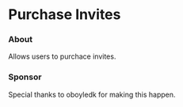 # Purchase Invites #

### About ###
Allows users to purchace invites.

### Sponsor ###
Special thanks to oboyledk for making this happen.
